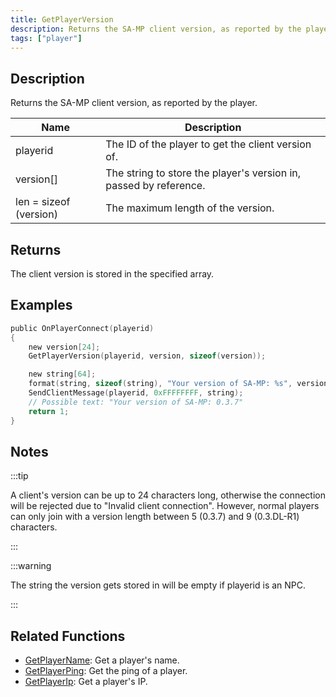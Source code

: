 ```yaml
---
title: GetPlayerVersion
description: Returns the SA-MP client version, as reported by the player.
tags: ["player"]
---
```


## Description

Returns the SA-MP client version, as reported by the player.

| Name                   | Description                                                       |
| ---------------------- | ----------------------------------------------------------------- |
| playerid               | The ID of the player to get the client version of.                |
| version[]              | The string to store the player's version in, passed by reference. |
| len = sizeof (version) | The maximum length of the version.                                |

## Returns

The client version is stored in the specified array.

## Examples

```c
public OnPlayerConnect(playerid)
{
    new version[24];
    GetPlayerVersion(playerid, version, sizeof(version));

    new string[64];
    format(string, sizeof(string), "Your version of SA-MP: %s", version);
    SendClientMessage(playerid, 0xFFFFFFFF, string);
    // Possible text: "Your version of SA-MP: 0.3.7"
    return 1;
}
```

## Notes

:::tip

A client's version can be up to 24 characters long, otherwise the connection will be rejected due to "Invalid client connection". However, normal players can only join with a version length between 5 (0.3.7) and 9 (0.3.DL-R1) characters.

:::

:::warning

The string the version gets stored in will be empty if playerid is an NPC.

:::

## Related Functions

- [GetPlayerName](GetPlayerName): Get a player's name.
- [GetPlayerPing](GetPlayerPing): Get the ping of a player.
- [GetPlayerIp](GetPlayerIp): Get a player's IP.
